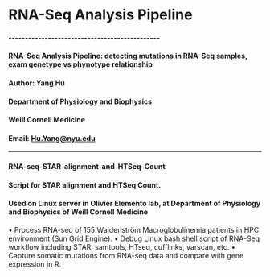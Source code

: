 # RNA-Seq Analysis Pipeline
#### ----------------------------------------------
#### RNA-Seq Analysis Pipeline: detecting mutations in RNA-Seq samples, exam genetype vs phynotype relationship
#### Author: Yang Hu
#### Department of Physiology and Biophysics
#### Weill Cornell Medicine
#### Email: Hu.Yang@nyu.edu
----------------------------------------------
#### RNA-seq-STAR-alignment-and-HTSeq-Count
#### Script for STAR alignment and HTSeq Count. 
#### Used on Linux server in Olivier Elemento lab, at Department of Physiology and Biophysics of Weill Cornell Medicine
•	Process RNA-seq of 155 Waldenström Macroglobulinemia patients in HPC environment (Sun Grid Engine).
•	Debug Linux bash shell script of RNA-Seq workflow including STAR, samtools, HTseq, cufflinks, varscan, etc.
•	Capture somatic mutations from RNA-seq data and compare with gene expression in R.
